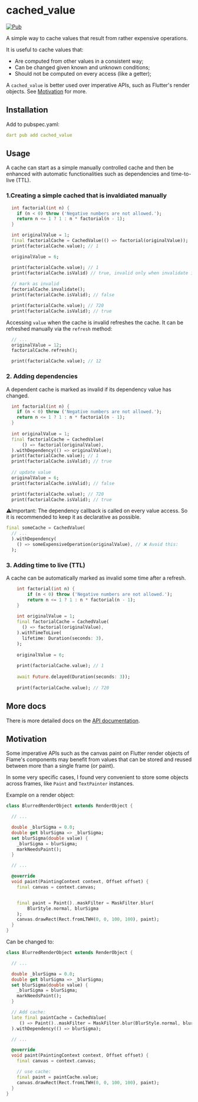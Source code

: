 # cached_value

[![Pub](https://img.shields.io/pub/v/cached_value.svg?style=popout)](https://pub.dartlang.org/packages/cached_value)

A simple way to cache values that result from rather expensive operations.

It is useful to cache values that:
 - Are computed from other values in a consistent way;
 - Can be changed given known and unknown conditions;
 - Should not be computed on every access (like a getter);

A `cached_value` is better used over imperative APIs, such as Flutter's render objects. See [Motivation](#motivation) for more.

## Installation

Add to pubspec.yaml:
```yaml
dart pub add cached_value
```

## Usage

A cache can start as a simple manually controlled cache and then be enhanced with automatic functionalities such as dependencies and time-to-live (TTL).

### 1.Creating a simple cached that is invaldiated manually



```dart
  int factorial(int n) {
    if (n < 0) throw ('Negative numbers are not allowed.');
    return n <= 1 ? 1 : n * factorial(n - 1);
  }

  int originalValue = 1;
  final factorialCache = CachedValue(() => factorial(originalValue));
  print(factorialCache.value); // 1

  originalValue = 6;

  print(factorialCache.value); // 1
  print(factorialCache.isValid) // true, invalid only when invalidate is called
  
  // mark as invalid
  factorialCache.invalidate();
  print(factorialCache.isValid); // false

  print(factorialCache.value); // 720
  print(factorialCache.isValid); // true
```
Accessing `value` when the cache is invalid refreshes the cache. It can be refreshed manually via 
the `refresh` method:

```dart
  // ...
  originalValue = 12;
  factorialCache.refresh();

  print(factorialCache.value); // 12
```

### 2. Adding dependencies

A dependent cache is marked as invalid if its dependency value has changed.

```dart
  int factorial(int n) {
    if (n < 0) throw ('Negative numbers are not allowed.');
    return n <= 1 ? 1 : n * factorial(n - 1);
  }
  
  int originalValue = 1;
  final factorialCache = CachedValue(
      () => factorial(originalValue),
  ).withDependency(() => originalValue);
  print(factorialCache.value); // 1
  print(factorialCache.isValid); // true
  
  // update value
  originalValue = 6;
  print(factorialCache.isValid); // false

  print(factorialCache.value); // 720
  print(factorialCache.isValid); // true
```

⚠️Important: 
The dependency callback is called on every value access. So it is recommended to keep it as declarative as possible.

```dart
final someCache = CachedValue(
  // ...
  ).withDependency(
    () => someExpensiveOperation(originalValue), // ❌ Avoid this:
  );
```



### 3. Adding time to live (TTL)

A cache can be automatically marked as invalid some time after a refresh.

```dart
    int factorial(int n) {
        if (n < 0) throw ('Negative numbers are not allowed.');
        return n <= 1 ? 1 : n * factorial(n - 1);
    }
  
    int originalValue = 1;
    final factorialCache = CachedValue(
      () => factorial(originalValue),
    ).withTimeToLive(
      lifetime: Duration(seconds: 3),
    );
    
    originalValue = 6;
    
    print(factorialCache.value); // 1
    
    await Future.delayed(Duration(seconds: 3));
    
    print(factorialCache.value); // 720
```

## More docs

There is more detailed docs on the [API documentation](https://pub.dev/documentation/cached_value/latest/).

## Motivation

Some imperative APIs such as the canvas paint on Flutter render objects of Flame's components may 
benefit from values that can be stored and reused between more than a single frame (or paint).

In some very specific cases, I found very convenient to store some objects across frames, like 
`Paint` and `TextPainter` instances.

Example on a render object:
```dart
class BlurredRenderObject extends RenderObject {

  // ...

  double _blurSigma = 0.0;
  double get blurSigma => _blurSigma;
  set blurSigma(double value) {
    _blurSigma = blurSigma;
    markNeedsPaint();
  }

  // ...

  @override
  void paint(PaintingContext context, Offset offset) {
    final canvas = context.canvas;


    final paint = Paint()..maskFilter = MaskFilter.blur(
        BlurStyle.normal, blurSigma
    );
    canvas.drawRect(Rect.fromLTWH(0, 0, 100, 100), paint);
  }
}
```

Can be changed to:
```dart
class BlurredRenderObject extends RenderObject {

  // ...

  double _blurSigma = 0.0;
  double get blurSigma => _blurSigma;
  set blurSigma(double value) {
    _blurSigma = blurSigma;
    markNeedsPaint();
  }

  // Add cache:
  late final paintCache = CachedValue(
     () => Paint()..maskFilter = MaskFilter.blur(BlurStyle.normal, blurSigma),
  ).withDependency(() => blurSigma);

  // ...

  @override
  void paint(PaintingContext context, Offset offset) {
    final canvas = context.canvas;

    // use cache:
    final paint = paintCache.value;
    canvas.drawRect(Rect.fromLTWH(0, 0, 100, 100), paint);
  }
}
```